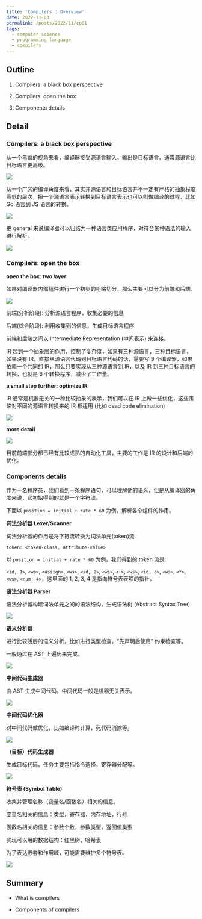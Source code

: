 ```yaml
---
title: 'Compilers : Overview'
date: 2022-11-03
permalink: /posts/2022/11/cp01
tags:
  - computer science
  - programming language
  - compilers
---
```

## Outline

1. Compilers: a black box perspective

2. Compilers: open the box

3. Components details

## Detail

### Compilers: a black box perspective

从一个黑盒的视角来看，编译器接受源语言输入，输出是目标语言，通常源语言比目标语言更高级。

![](https://github.com/SUNLIFAN/images/blob/main/post/cp011.png?raw=true)

从一个广义的编译角度来看，其实并源语言和目标语言并不一定有严格的抽象程度高低的层次，把一个源语言表示转换到目标语言表示也可以叫做编译的过程，比如 Go 语言到 JS 语言的转换。

![](https://github.com/SUNLIFAN/images/blob/main/post/cp012.png?raw=true)

更 general 来说编译器可以归结为一种语言类应用程序，对符合某种语法的输入进行解析。

![](https://github.com/SUNLIFAN/images/blob/main/post/cp013.png?raw=true)

### Compilers: open the box

**open the box: two layer**

如果对编译器内部组件进行一个初步的粗略切分，那么主要可以分为前端和后端。

![](https://github.com/SUNLIFAN/images/blob/main/post/cp014.png?raw=true)

前端(分析阶段): 分析源语言程序，收集必要的信息

后端(综合阶段): 利用收集到的信息，生成目标语言程序

前端和后端之间以 Intermediate Representation (中间表示) 来连接。

IR 起到一个抽象层的作用，控制了复杂度，如果有三种源语言，三种目标语言，如果没有 IR，直接从源语言代码到目标语言代码的话，需要写 9 个编译器，如果依赖一个共同的 IR，那么只要实现从三种源语言到 IR，以及 IR 到三种目标语言的转换，也就是 6 个转换程序，减少了工作量。

**a small step further: optimize IR**

IR 通常是机器无关的一种比较抽象的表示，我们可以在 IR 上做一些优化，这些策略对不同的源语言转换来的 IR 都适用 (比如 dead code elimination)

![](https://github.com/SUNLIFAN/images/blob/main/post/cp015.png?raw=true)

**more detail**

![](https://github.com/SUNLIFAN/images/blob/main/post/cp016.png?raw=true)

目前前端部分都已经有比较成熟的自动化工具，主要的工作是 IR 的设计和后端的优化。

### Components details

作为一名程序员，我们看到一条程序语句，可以理解他的语义，但是从编译器的角度来说，它初始得到的就是一个字符流。

下面以 `position = initial + rate * 60` 为例，解析各个组件的作用。

**词法分析器 Lexer/Scanner**

词法分析器的作用是将字符流转换为词法单元(token)流.

`token: <token-class, attribute-value>`

以 `position = initial + rate * 60` 为例，我们得到的 token 流是:

`<id, 1>`, `<ws>`, `<assign>`, `<ws>`, `<id, 2>`, `<ws>`, `<+>`, `<ws>`, `<id, 3>`, `<ws>`, `<*>`, `<ws>`, `<num, 4>`，这里面的 1, 2, 3, 4 是指向符号表表项的指针。

**语法分析器 Parser**

语法分析器构建词法单元之间的语法结构，生成语法树 (Abstract Syntax Tree)

![](https://github.com/SUNLIFAN/images/blob/main/post/cp017.png?raw=true)

**语义分析器**

进行比较浅层的语义分析，比如进行类型检查，"先声明后使用" 约束检查等。

一般通过在 AST 上遍历来完成。

![](https://github.com/SUNLIFAN/images/blob/main/post/cp018.png?raw=true)

**中间代码生成器**

由 AST 生成中间代码，中间代码一般是机器无关表示。

![](https://github.com/SUNLIFAN/images/blob/main/post/cp019.png?raw=true)

**中间代码优化器**

对中间代码做优化，比如编译时计算，死代码消除等。

![](https://github.com/SUNLIFAN/images/blob/main/post/cp0110.png?raw=true)

**（目标）代码生成器**

生成目标代码，任务主要包括指令选择，寄存器分配等。

![](https://github.com/SUNLIFAN/images/blob/main/post/cp0111.png?raw=true)

**符号表 (Symbol Table)**

收集并管理名称（变量名/函数名）相关的信息。

变量名相关的信息：类型，寄存器，内存地址，行号

函数名相关的信息：参数个数，参数类型，返回值类型

实现可以用的数据结构：红黑树，哈希表

为了表达嵌套和作用域，可能需要维护多个符号表。

![](https://github.com/SUNLIFAN/images/blob/main/post/cp0112.png?raw=true)

## Summary

- What is compilers

- Components of compilers